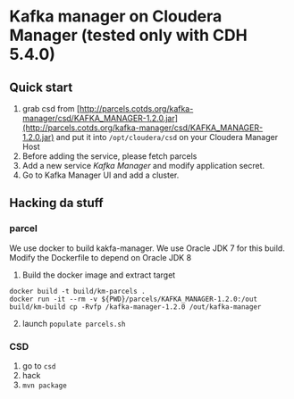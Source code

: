 # Kafka manager on Cloudera Manager (tested only with CDH 5.4.0)
## Quick start
1. grab csd from [http://parcels.cotds.org/kafka-manager/csd/KAFKA_MANAGER-1.2.0.jar](http://parcels.cotds.org/kafka-manager/csd/KAFKA_MANAGER-1.2.0.jar) and put it into ```/opt/cloudera/csd``` on your Cloudera Manager Host
2. Before adding the service, please fetch parcels
3. Add a new service _Kafka Manager_ and modify application secret.
4. Go to Kafka Manager UI and add a cluster.

## Hacking da stuff
### parcel
We use docker to build kakfa-manager. We use Oracle JDK 7 for this build. Modify the Dockerfile to depend on Oracle JDK 8
1. Build the docker image and extract target
```
docker build -t build/km-parcels .
docker run -it --rm -v ${PWD}/parcels/KAFKA_MANAGER-1.2.0:/out build/km-build cp -Rvfp /kafka-manager-1.2.0 /out/kafka-manager
```
2. launch ```populate parcels.sh```

### CSD
1. go to ```csd```
2. hack
3. ```mvn package```

